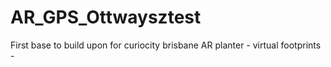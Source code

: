 # AR_GPS_Ottwaysztest
First base to build upon for curiocity brisbane AR planter - virtual footprints -
